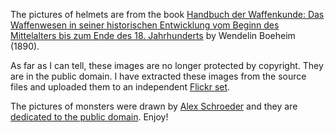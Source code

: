 The pictures of helmets are from the book 
[Handbuch der Waffenkunde: Das Waffenwesen in seiner historischen Entwicklung vom Beginn des Mittelalters bis zum Ende des 18. Jahrhunderts](http://www.archive.org/details/handbuchderwaff00collgoog)
by Wendelin Boeheim (1890).

As far as I can tell, these images are no longer protected by
copyright. They are in the public domain. I have extracted these
images from the source files and uploaded them to an independent
[Flickr set](http://www.flickr.com/photos/kensanata/sets/72157629238437674/).

The pictures of monsters were drawn by
[Alex Schroeder](https://alexschroeder.ch/) and they are
[dedicated to the public domain](https://creativecommons.org/publicdomain/zero/1.0/).
Enjoy!
